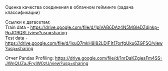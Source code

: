 Оценка качества соединения в облачном гейминге (задача классификации)

Ссылки к датасетам: <br />
Train data - https://drive.google.com/file/d/1piVAB6DAz4N5MGleDZdjnkp-9pJG9QSL/view?usp=sharing <br />
Test data - https://drive.google.com/file/d/1xuQ7mkH8I82LDlF1t17orfgUku6ZGFSO/view?usp=sharing <br />

Отчет Pandas Profiling: https://drive.google.com/file/d/1nrDaKZgjesFm4SS-JWnQUZaJFryIW0zU/view?usp=sharing
